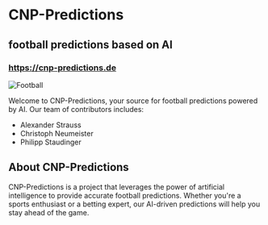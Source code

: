 # CNP-Predictions
## football predictions based on AI
### https://cnp-predictions.de

![Football](https://cnp-predictions.de/assets/logo-files-cyan/logo-no-background.png)

Welcome to CNP-Predictions, your source for football predictions powered by AI. Our team of contributors includes:

- Alexander Strauss
- Christoph Neumeister
- Philipp Staudinger

## About CNP-Predictions

CNP-Predictions is a project that leverages the power of artificial intelligence to provide accurate football predictions. Whether you're a sports enthusiast or a betting expert, our AI-driven predictions will help you stay ahead of the game.
